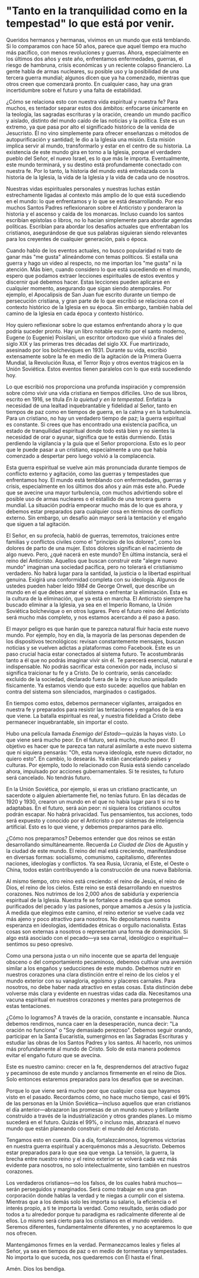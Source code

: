 # "Tanto en la tranquilidad como en la tempestad" lo que está por venir.  

Queridos hermanos y hermanas, vivimos en un mundo que está temblando. Si lo comparamos con hace 50 años, parece que aquel tiempo era mucho más pacífico, con menos revoluciones y guerras. Ahora, especialmente en los últimos dos años y este año, enfrentamos enfermedades, guerras, el riesgo de hambruna, crisis económicas y un reciente colapso financiero. La gente habla de armas nucleares, su posible uso y la posibilidad de una tercera guerra mundial; algunos dicen que ya ha comenzado, mientras que otros creen que comenzará pronto. En cualquier caso, hay una gran incertidumbre sobre el futuro y una falta de estabilidad.

¿Cómo se relaciona esto con nuestra vida espiritual y nuestra fe? Para muchos, es tentador separar estos dos ámbitos: enfocarse únicamente en la teología, las sagradas escrituras y la oración, creando un mundo pacífico y aislado, distinto del mundo caído de las noticias y la política. Este es un extremo, ya que pasa por alto el significado histórico de la venida de Jesucristo. Él no vino simplemente para ofrecer enseñanzas o métodos de autopurificación y santidad; le dio a la Iglesia una misión. Esta misión implica servir al mundo, transformarlo y estar en el centro de su historia. La existencia de este mundo gira en torno a la Iglesia, porque el verdadero pueblo del Señor, el nuevo Israel, es lo que más le importa. Eventualmente, este mundo terminará, y su destino está profundamente conectado con nuestra fe. Por lo tanto, la historia del mundo está entrelazada con la historia de la Iglesia, la vida de la Iglesia y la vida de cada uno de nosotros.

Nuestras vidas espirituales personales y nuestras luchas están estrechamente ligadas al contexto más amplio de lo que está sucediendo en el mundo: lo que enfrentamos y lo que se está desarrollando. Por eso muchos Santos Padres reflexionaron sobre el Anticristo y ponderaron la historia y el ascenso y caída de los monarcas. Incluso cuando los santos escribían epístolas o libros, no lo hacían simplemente para abordar agendas políticas. Escribían para abordar los desafíos actuales que enfrentaban los cristianos, asegurándose de que sus palabras siguieran siendo relevantes para los creyentes de cualquier generación, país o época.

Cuando hablo de los eventos actuales, no busco popularidad ni trato de ganar más "me gusta" alineándome con temas políticos. Si estalla una guerra y hago un video al respecto, no me importan los "me gusta" ni la atención. Más bien, cuando considero lo que está sucediendo en el mundo, espero que podamos extraer lecciones espirituales de estos eventos y discernir qué debemos hacer. Estas lecciones pueden aplicarse en cualquier momento, asegurando que sigan siendo atemporales. Por ejemplo, el Apocalipsis de San Juan fue escrito durante un tiempo de persecución cristiana, y gran parte de lo que escribió se relaciona con el contexto histórico de la Iglesia en su época. Sin embargo, también habla del camino de la Iglesia en cada época y contexto histórico.

Hoy quiero reflexionar sobre lo que estamos enfrentando ahora y lo que podría suceder pronto. Hay un libro notable escrito por el santo moderno, Eugene (o Eugenie) Poisilani, un escritor ortodoxo que vivió a finales del siglo XIX y las primeras tres décadas del siglo XX. Fue martirizado, asesinado por los bolcheviques en 1931. Durante su vida, escribió extensamente sobre la fe en medio de la agitación de la Primera Guerra Mundial, la Revolución Rusa, el Terror Rojo y otros eventos trágicos en la Unión Soviética. Estos eventos tienen paralelos con lo que está sucediendo hoy.

Lo que escribió nos proporciona una profunda inspiración y comprensión sobre cómo vivir una vida cristiana en tiempos difíciles. Uno de sus libros, escrito en 1916, se titula *En la quietud y en la tempestad*. Enfatiza la necesidad de una lealtad inquebrantable y fidelidad al Señor, tanto en tiempos de paz como en tiempos de guerra, en la calma y en la turbulencia. Para un cristiano, no hay un verdadero tiempo de paz; la guerra espiritual es constante. Si crees que has encontrado una existencia pacífica, un estado de tranquilidad espiritual donde todo está bien y no sientes la necesidad de orar o ayunar, significa que te estás durmiendo. Estás perdiendo la vigilancia y la guía que el Señor proporciona. Esto es lo peor que le puede pasar a un cristiano, especialmente a uno que había comenzado a despertar pero luego volvió a la complacencia.

Esta guerra espiritual se vuelve aún más pronunciada durante tiempos de conflicto externo y agitación, como las guerras y tempestades que enfrentamos hoy. El mundo está temblando con enfermedades, guerras y crisis, especialmente en los últimos dos años y aún más este año. Puede que se avecine una mayor turbulencia, con muchos advirtiendo sobre el posible uso de armas nucleares o el estallido de una tercera guerra mundial. La situación podría empeorar mucho más de lo que es ahora, y debemos estar preparados para cualquier cosa en términos de conflicto externo. Sin embargo, un desafío aún mayor será la tentación y el engaño que siguen a tal agitación.

El Señor, en su profecía, habló de guerras, terremotos, traiciones entre familias y conflictos civiles como el "principio de los dolores", como los dolores de parto de una mujer. Estos dolores significan el nacimiento de algo nuevo. Pero, ¿qué nacerá en este mundo? En última instancia, será el reino del Anticristo. Aquellos que buscan construir este "alegre nuevo mundo" imaginan una sociedad pacífica, pero no tolerará el cristianismo verdadero. No habrá lugar para la santidad, la justicia o la libertad espiritual genuina. Exigirá una conformidad completa con su ideología. Algunos de ustedes pueden haber leído *1984* de George Orwell, que describe un mundo en el que debes amar el sistema o enfrentar la eliminación. Esta es la cultura de la eliminación, que ya está en marcha. El Anticristo siempre ha buscado eliminar a la Iglesia, ya sea en el Imperio Romano, la Unión Soviética bolchevique o en otros lugares. Pero el futuro reino del Anticristo será mucho más completo, y nos estamos acercando a él paso a paso.

El mayor peligro es que harán que te parezca natural fluir hacia este nuevo mundo. Por ejemplo, hoy en día, la mayoría de las personas dependen de los dispositivos tecnológicos: revisan constantemente mensajes, buscan noticias y se vuelven adictas a plataformas como Facebook. Este es un paso crucial hacia estar conectados al sistema futuro. Te acostumbrarás tanto a él que no podrás imaginar vivir sin él. Te parecerá esencial, natural e indispensable. No podrás sacrificar esta conexión por nada, incluso si significa traicionar tu fe y a Cristo. De lo contrario, serás cancelado: excluido de la sociedad, declarado fuera de la ley o incluso aniquilado físicamente. Ya estamos viendo que esto sucede: aquellos que hablan en contra del sistema son silenciados, marginados o castigados.

En tiempos como estos, debemos permanecer vigilantes, arraigados en nuestra fe y preparados para resistir las tentaciones y engaños de la era que viene. La batalla espiritual es real, y nuestra fidelidad a Cristo debe permanecer inquebrantable, sin importar el costo.

Hubo una película llamada *Enemigo del Estado*—quizás la hayas visto. Lo que viene será mucho peor. En el futuro, será mucho, mucho peor. El objetivo es hacer que te parezca tan natural asimilarte a este nuevo sistema que ni siquiera pensarás: "Oh, esta nueva ideología, este nuevo dictador, no quiero esto". En cambio, lo desearás. Ya están cancelando países y culturas. Por ejemplo, todo lo relacionado con Rusia está siendo cancelado ahora, impulsado por acciones gubernamentales. Si te resistes, tu futuro será cancelado. No tendrás futuro.

En la Unión Soviética, por ejemplo, si eras un cristiano practicante, un sacerdote o alguien abiertamente fiel, no tenías futuro. En las décadas de 1920 y 1930, crearon un mundo en el que no había lugar para ti si no te adaptabas. En el futuro, será aún peor: ni siquiera los cristianos ocultos podrán escapar. No habrá privacidad. Tus pensamientos, tus acciones, todo será expuesto y conocido por el Anticristo o por sistemas de inteligencia artificial. Esto es lo que viene, y debemos prepararnos para ello.

¿Cómo nos preparamos? Debemos entender que dos reinos se están desarrollando simultáneamente. Recuerda *La Ciudad de Dios* de Agustín y la ciudad de este mundo. El reino del mal está creciendo, manifestándose en diversas formas: socialismo, comunismo, capitalismo, diferentes naciones, ideologías y conflictos. Ya sea Rusia, Ucrania, el Este, el Oeste o China, todos están contribuyendo a la construcción de una nueva Babilonia.

Al mismo tiempo, otro reino está creciendo: el reino de Jesús, el reino de Dios, el reino de los cielos. Este reino se está desarrollando en nuestros corazones. Nos nutrimos de los 2,000 años de sabiduría y experiencia espiritual de la Iglesia. Nuestra fe se fortalece a medida que somos purificados del pecado y las pasiones, porque amamos a Jesús y la justicia. A medida que elegimos este camino, el reino exterior se vuelve cada vez más ajeno y poco atractivo para nosotros. No depositamos nuestra esperanza en ideologías, identidades étnicas o orgullo nacionalista. Estas cosas son externas a nosotros o representan una forma de dominación. Si algo está asociado con el pecado—ya sea carnal, ideológico o espiritual—sentimos su peso opresivo.

Como una persona justa o un niño inocente que se aparta del lenguaje obsceno o del comportamiento pecaminoso, debemos cultivar una aversión similar a los engaños y seducciones de este mundo. Debemos nutrir en nuestros corazones una clara distinción entre el reino de los cielos y el mundo exterior con su vanagloria, egoísmo y placeres carnales. Para nosotros, no debe haber nada atractivo en estas cosas. Esta distinción debe volverse más clara y evidente en nuestras vidas cada día. Necesitamos una vacuna espiritual en nuestros corazones y mentes para protegernos de estas tentaciones.

¿Cómo lo logramos? A través de la oración, constante e incansable. Nunca debemos rendirnos, nunca caer en la desesperación, nunca decir: "La oración no funciona" o "Soy demasiado perezoso". Debemos seguir orando, participar en la Santa Eucaristía, sumergirnos en las Sagradas Escrituras y estudiar las obras de los Santos Padres y los santos. Al hacerlo, nos unimos más profundamente al mundo de Cristo. Solo de esta manera podemos evitar el engaño futuro que se avecina.

Este es nuestro camino: crecer en la fe, desprendernos del atractivo fugaz y pecaminoso de este mundo y anclarnos firmemente en el reino de Dios. Solo entonces estaremos preparados para los desafíos que se avecinan.

Porque lo que viene será mucho peor que cualquier cosa que hayamos visto en el pasado. Recordamos cómo, no hace mucho tiempo, casi el 99% de las personas en la Unión Soviética—incluso aquellos que eran cristianos el día anterior—abrazaron las promesas de un mundo nuevo y brillante construido a través de la industrialización y otros grandes planes. Lo mismo sucederá en el futuro. Quizás el 99%, o incluso más, abrazará el nuevo mundo que están planeando construir: el mundo del Anticristo.

Tengamos esto en cuenta. Día a día, fortalezcámonos, logremos victorias en nuestra guerra espiritual y acerquémonos más a Jesucristo. Debemos estar preparados para lo que sea que venga. La tensión, la guerra, la brecha entre nuestro reino y el reino exterior se volverá cada vez más evidente para nosotros, no solo intelectualmente, sino también en nuestros corazones.

Los verdaderos cristianos—no los falsos, de los cuales habrá muchos—serán perseguidos y marginados. Será como trabajar en una gran corporación donde hablas la verdad y te niegas a cumplir con el sistema. Mientras que a los demás solo les importa su salario, la eficiencia o el interés propio, a ti te importa la verdad. Como resultado, serás odiado por todos a tu alrededor porque tu paradigma es radicalmente diferente al de ellos. Lo mismo será cierto para los cristianos en el mundo venidero. Seremos diferentes, fundamentalmente diferentes, y no aceptaremos lo que nos ofrecen.

Mantengámonos firmes en la verdad. Permanezcamos leales y fieles al Señor, ya sea en tiempos de paz o en medio de tormentas y tempestades. No importa lo que suceda, nos quedaremos con Él hasta el final.

Amén. Dios los bendiga.

